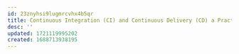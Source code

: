```yaml
---
id: 23znyhsi9lugmrcvhx4b5qr
title: Continuous Integration (CI) and Continuous Delivery (CD) a Practical Guide to Designing and Developing Pipelines
desc: ''
updated: 1721119995202
created: 1688713938195
---
```

